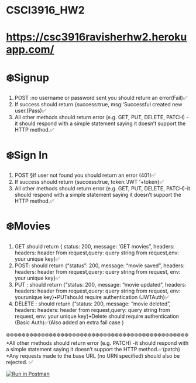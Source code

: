 # CSCI3916_HW2
# https://csc3916ravisherhw2.herokuapp.com/

# ❄️Signup
1. POST :no username or password sent you should return an error(Fail)✅
2. If success should return {success:true, msg:'Successful created new user.(Pass)✅
3. All other methods should return error (e.g. GET, PUT, DELETE, PATCH) -it should respond with a simple statement saying it doesn’t support the HTTP method.✅

# ❄️Sign In
1. POST §If user not found you should return an error (401)✅
2. If success should return {success:true, token:'JWT '+token}✅
3. All other methods should return error (e.g. GET, PUT, DELETE, PATCH)-it should respond with a simple statement saying it doesn’t support the HTTP method.✅

# ❄️Movies
1. GET should return { status: 200, message: ‘GET movies”,  headers: headers: header from request,query: query string from request,env: your unique key}✅
2. POST:  should  return  {“status”:  200,  message:  “movie saved”, headers: headers: header from request,query: query string from request, env: your unique key}✅
3. PUT :  should  return  {“status:  200,  message:  “movie updated”, headers: headers: header from request,query: query string from request, env: yourunique key}•PUTshould require authentication (JWTAuth)✅
4. DELETE :  should  return  {“status:  200,  message:  “movie deleted”, headers: headers: header from request,query: query string from request, env: your unique key}•Delete should require authentication (Basic Auth)✅(Also added an extra fail case )


❄️❄️❄️❄️❄️❄️❄️❄️❄️❄️❄️❄️❄️❄️❄️❄️❄️❄️❄️❄️❄️❄️❄️❄️❄️❄️❄️❄️❄️❄️❄️❄️❄️❄️❄️❄️❄️❄️❄️❄️❄️❄️❄️❄️❄️❄️❄️
*All other methods should return error (e.g. PATCH) -it should respond with a simple statement saying it doesn’t support the HTTP method.✅(patch)
*Any requests made to the base URL (no URN specified) should also be rejected. ✅




[![Run in Postman](https://run.pstmn.io/button.svg)](https://app.getpostman.com/run-collection/14e66c9a01c85143dc1b)

